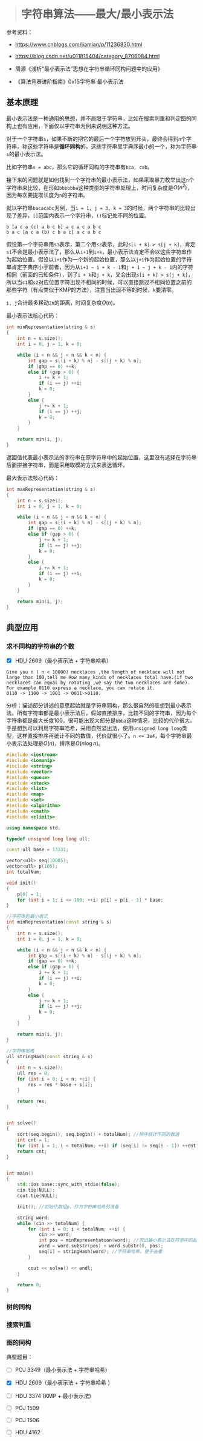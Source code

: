 > # 字符串算法——最大/最小表示法

参考资料：

* <https://www.cnblogs.com/jiamian/p/11236830.html>

* <https://blog.csdn.net/u011815404/category_8706084.html>

* 周源《浅析“最小表示法”思想在字符串循环同构问题中的应用》
* 《算法竞赛进阶指南》0x15字符串 最小表示法

## 基本原理

最小表示法是一种通用的思想，并不局限于字符串，比如在搜索判重和判定图的同构上也有应用，下面仅以字符串为例来说明这种方法。

对于一个字符串`s`，如果不断的把它的最后一个字符放到开头，最终会得到`n`个字符串，称这些字符串是**循环同构**的，这些字符串里字典序最小的一个，称为字符串`s`的最小表示法。

比如字符串`s = abc`，那么它的循环同构的字符串有`bca, cab`。

接下来的问题就是如何找到一个字符串的最小表示法，如果采取暴力枚举出这`n`个字符串来比较，在形如`bbbbbba`这种类型的字符串处理上，时间复杂度是$O(n^2)$，因为每次要提取长度为`n`的字符串。

就以字符串`bacacabc`为例，当`i = 1, j = 3, k = 3`的时候，两个字符串的比较出现了差异，`[]`范围内表示一个字符串，`()`标记处不同的位置。

```
b [a c a (c) a b c b] a c a c a b c
b a c [a c a (b) c b a c] a c a b c
```

假设第一个字符串用`s1`表示，第二个用`s2`表示，此时`s[i + k] > s[j + k]`，肯定`s1`不会是最小表示法了，那么从`i+1`到`i+k`，最小表示法肯定不会以这些字符串作为起始位置。假设以`i+1`作为一个新的起始位置，那么以`j+1`作为起始位置的字符串肯定字典序小于前者，因为从`i+1 ~ i + k - 1`和`j + 1 ~ j + k - 1`内的字符相同（前面的已知条件），到了`i + k`和`j + k`，又会出现`s[i + k] > s[j + k]`，所以当`s1`和`s2`对应位置字符出现不相同的时候，可以直接跳过不相同位置之前的那些字符（有点类似于KMP的方法），注意当出现不等的时候，`k`要清零。

`i, j`合计最多移动`2n`的距离，时间复杂度$O(n)$。

最小表示法核心代码：

```c++
int minRepresentation(string & s)
{
	int n = s.size();
	int i = 0, j = 1, k = 0;

	while (i < n && j < n && k < n) {
		int gap = s[(i + k) % n] - s[(j + k) % n];
		if (gap == 0) ++k;
		else if (gap > 0) {
			i += k + 1;
			if (i == j) ++i;
            k = 0;
		}
		else {
			j += k + 1;
			if (i == j) ++j;
            k = 0;
		}
	}

	return min(i, j);
}
```

返回值代表最小表示法的字符串在原字符串中的起始位置，这里没有选择在字符串后面拼接字符串，而是采用取模的方式来表达循环。

最大表示法核心代码：

```c++
int maxRepresentation(string & s)
{
	int n = s.size();
	int i = 0, j = 1, k = 0;

	while (i < n && j < n && k < n) {
		int gap = s[(i + k) % n] - s[(j + k) % n];
		if (gap == 0) ++k;
		else if (gap > 0) {
            j += k + 1;
			if (i == j) ++j;
            k = 0;
		}
		else {
			i += k + 1;
			if (i == j) ++i;
            k = 0;
		}
	}

	return min(i, j);
}
```

## 典型应用

### 求不同构的字符串的个数

- [x] HDU 2609（最小表示法  + 字符串哈希）

```
Give you n ( n < 10000) necklaces ,the length of necklace will not large than 100,tell me How many kinds of necklaces total have.(if two necklaces can equal by rotating ,we say the two necklaces are some).
For example 0110 express a necklace, you can rotate it. 
0110 -> 1100 -> 1001 -> 0011->0110.
```

分析：描述部分讲述的意思起始就是字符串同构，那么很自然的联想到最小表示法。所有字符串都是最小表示法后，假如直接排序，比较不同的字符串，因为每个字符串都是最大长度100，很可能出现大部分是`bbba`这种情况，比较的代价很大。于是想到可以利用字符串哈希，采用自然溢出法，使用`unsigned long long`类型，这样直接排序再统计不同的数值，代价就很小了。`n <= 1e4`，每个字符串最小表示法处理是$O(n)$，排序是$O(n \log n)$。

```c++
#include <iostream>
#include <iomanip>
#include <string>
#include <vector>
#include <queue>
#include <stack>
#include <list>
#include <map>
#include <set>
#include <algorithm>
#include <cmath>
#include <climits>

using namespace std;

typedef unsigned long long ull;

const ull base = 13331;

vector<ull> seq(10005);
vector<ull> p(105);
int totalNum;

void init()
{
	p[0] = 1;
	for (int i = 1; i <= 100; ++i) p[i] = p[i - 1] * base;
}

//字符串的最小表示
int minRepresentation(const string & s)
{
	int n = s.size();
	int i = 0, j = 1, k = 0;

	while (i < n && j < n && k < n) {
		int gap = s[(i + k) % n] - s[(j + k) % n];
		if (gap == 0) ++k;
		else if (gap > 0) {
			i += k + 1;
			if (i == j) ++i;
			k = 0;
		}
		else {
			j += k + 1;
			if (i == j) ++j;
			k = 0;
		}
	}

	return min(i, j);
}

//字符串哈希
ull stringHash(const string & s)
{
	int n = s.size();
	ull res = 0;
	for (int i = 0; i < n; ++i) {
		res = res * base + s[i];
	}

	return res;
}


int solve()
{
	sort(seq.begin(), seq.begin() + totalNum); //排序统计不同的数值
	int cnt = 1;
	for (int i = 1; i < totalNum; ++i) if (seq[i] != seq[i - 1]) ++cnt;
	return cnt;
}


int main()
{
	std::ios_base::sync_with_stdio(false);
	cin.tie(NULL);
	cout.tie(NULL);

	init(); //初始化数组p，作为字符串哈希的准备

	string word;
	while (cin >> totalNum) {
		for (int i = 0; i < totalNum; ++i) {
			cin >> word;
			int pos = minRepresentation(word); //求出最小表示法在符串中的起始位置
			word = word.substr(pos) + word.substr(0, pos); 
			seq[i] = stringHash(word); //字符串哈希，便于去重
		}

		cout << solve() << endl;
	}

	return 0;
}
```



### 树的同构



### 搜索判重



### 图的同构







典型题目：

- [ ] POJ 3349（最小表示法 + 字符串哈希）
- [x] HDU 2609（最小表示法  + 字符串哈希 ）
- [ ] HDU 3374 (KMP + 最小表示法)
- [ ] POJ 1509
- [ ] POJ 1506
- [ ] HDU 4162


